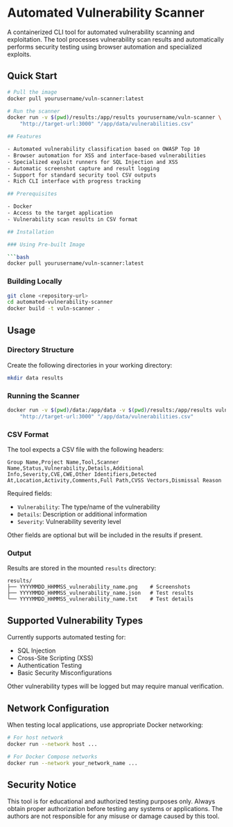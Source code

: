 # Automated Vulnerability Scanner

A containerized CLI tool for automated vulnerability scanning and exploitation. The tool processes vulnerability scan results and automatically performs security testing using browser automation and specialized exploits.

## Quick Start

````bash
# Pull the image
docker pull yourusername/vuln-scanner:latest

# Run the scanner
docker run -v $(pwd)/results:/app/results yourusername/vuln-scanner \
    "http://target-url:3000" "/app/data/vulnerabilities.csv"

## Features

- Automated vulnerability classification based on OWASP Top 10
- Browser automation for XSS and interface-based vulnerabilities
- Specialized exploit runners for SQL Injection and XSS
- Automatic screenshot capture and result logging
- Support for standard security tool CSV outputs
- Rich CLI interface with progress tracking

## Prerequisites

- Docker
- Access to the target application
- Vulnerability scan results in CSV format

## Installation

### Using Pre-built Image

```bash
docker pull yourusername/vuln-scanner:latest
````

### Building Locally

```bash
git clone <repository-url>
cd automated-vulnerability-scanner
docker build -t vuln-scanner .
```

## Usage

### Directory Structure

Create the following directories in your working directory:

```bash
mkdir data results
```

### Running the Scanner

```bash
docker run -v $(pwd)/data:/app/data -v $(pwd)/results:/app/results vuln-scanner \
    "http://target-url:3000" "/app/data/vulnerabilities.csv"
```

### CSV Format

The tool expects a CSV file with the following headers:

```
Group Name,Project Name,Tool,Scanner Name,Status,Vulnerability,Details,Additional Info,Severity,CVE,CWE,Other Identifiers,Detected At,Location,Activity,Comments,Full Path,CVSS Vectors,Dismissal Reason
```

Required fields:

- `Vulnerability`: The type/name of the vulnerability
- `Details`: Description or additional information
- `Severity`: Vulnerability severity level

Other fields are optional but will be included in the results if present.

### Output

Results are stored in the mounted `results` directory:

```
results/
├── YYYYMMDD_HHMMSS_vulnerability_name.png    # Screenshots
├── YYYYMMDD_HHMMSS_vulnerability_name.json   # Test results
└── YYYYMMDD_HHMMSS_vulnerability_name.txt    # Test details
```

## Supported Vulnerability Types

Currently supports automated testing for:

- SQL Injection
- Cross-Site Scripting (XSS)
- Authentication Testing
- Basic Security Misconfigurations

Other vulnerability types will be logged but may require manual verification.

## Network Configuration

When testing local applications, use appropriate Docker networking:

```bash
# For host network
docker run --network host ...

# For Docker Compose networks
docker run --network your_network_name ...
```

## Security Notice

This tool is for educational and authorized testing purposes only. Always obtain proper authorization before testing any systems or applications. The authors are not responsible for any misuse or damage caused by this tool.
